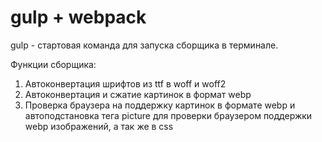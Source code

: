 # gulp + webpack
gulp - стартовая команда для запуска сборщика в терминале.

Функции сборщика:
1. Автоконвертация шрифтов из ttf в woff и woff2
2. Автоконвертация и сжатие картинок в формат webp
3. Проверка браузера на поддержку картинок в формате webp и автоподстановка тега picture для проверки браузером поддержки webp изображений, а так же в css
